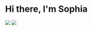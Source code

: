 # Hi there, I'm Sophia

<p> 
 <a href="https://linkedin.com/in/sophialilienthal" target="_blank"><img src="https://github.com/sophlil/sophlil/blob/main/linkedin%20(4).png"></a>
 <a href="mailto:lilienthalsophia@gmail.com" target="_blank"><img src="https://github.com/sophlil/sophlil/blob/main/gmail%20(2).png"></a>
</p>
 
